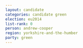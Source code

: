 ```yaml
---
layout: candidate
categories: candidate green
election: eu2014
list-rank: 0
person: andrew-cooper
region: yorkshire-and-the-humber
party: green
---
```

